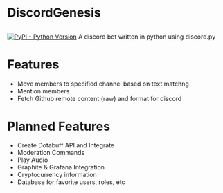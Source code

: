 # DiscordGenesis
##
[![PyPI - Python Version](https://img.shields.io/pypi/pyversions/Django.svg)](https://github.com/complexitydev/DiscordGenesis)
A discord bot written in python using discord.py

# Features

* Move members to specified channel based on text matchng
* Mention members
* Fetch Github remote content (raw) and format for discord

# Planned Features

* Create Dotabuff API and Integrate
* Moderation Commands
* Play Audio
* Graphite & Grafana Integration
* Cryptocurrency information
* Database for favorite users, roles, etc
